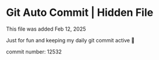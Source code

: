 # Git Auto Commit | Hidden File

This file was added Feb 12, 2025

Just for fun and keeping my daily git commit active 🤪

commit number: 12532
